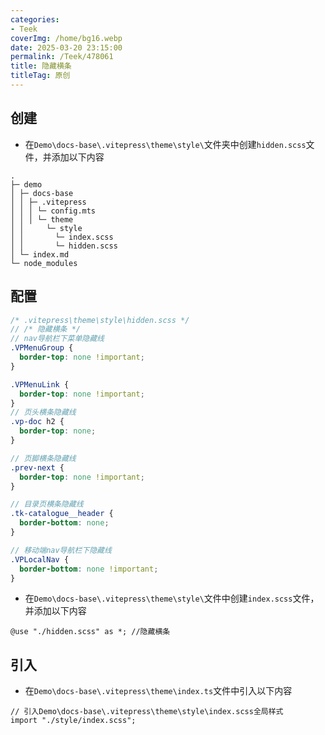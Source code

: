 ```yaml
---
categories:
- Teek
coverImg: /home/bg16.webp
date: 2025-03-20 23:15:00
permalink: /Teek/478061
title: 隐藏横条
titleTag: 原创
---
```

## 创建

- 在`Demo\docs-base\.vitepress\theme\style\`文件夹中创建`hidden.scss`文件，并添加以下内容

```md{8-9}
.
├─ demo
│ ├─ docs-base
│ │ ├─ .vitepress
│ │ │ └─ config.mts
│ │ │ └─ theme
│ │     └─ style
│ │       └─ index.scss
│ │       └─ hidden.scss
│ └─ index.md
└─ node_modules
```

## 配置

```scss
/* .vitepress\theme\style\hidden.scss */
// /* 隐藏横条 */
// nav导航栏下菜单隐藏线
.VPMenuGroup {
  border-top: none !important;
}

.VPMenuLink {
  border-top: none !important;
}
// 页头横条隐藏线
.vp-doc h2 {
  border-top: none;
}

// 页脚横条隐藏线
.prev-next {
  border-top: none !important;
}

// 目录页横条隐藏线
.tk-catalogue__header {
  border-bottom: none;
}

// 移动端nav导航栏下隐藏线
.VPLocalNav {
  border-bottom: none !important;
}
```

- 在`Demo\docs-base\.vitepress\theme\style\`文件中创建`index.scss`文件，并添加以下内容

```scss{1}
@use "./hidden.scss" as *; //隐藏横条
```

## 引入

- 在`Demo\docs-base\.vitepress\theme\index.ts`文件中引入以下内容

```ts{2}
// 引入Demo\docs-base\.vitepress\theme\style\index.scss全局样式
import "./style/index.scss";
```
